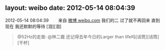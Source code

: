 layout: weibo
date: 2012-05-14 08:04:39
---
<meta name="referrer" content="no-referrer" />

2012-05-14 08:04:39  &nbsp;&nbsp;&nbsp;&nbsp;&nbsp;&nbsp; 来自 <a href="http://weibo.com/" rel="nofollow">微博 weibo.com</a>
我们的二 过了就不再回来 直到现在 我还默默的等待 [泪][泪]
>  @52Hz的走兽:  @林二鹿 还记得去年今日的Larger than life吗[话筒][话筒][干杯] ​​​
